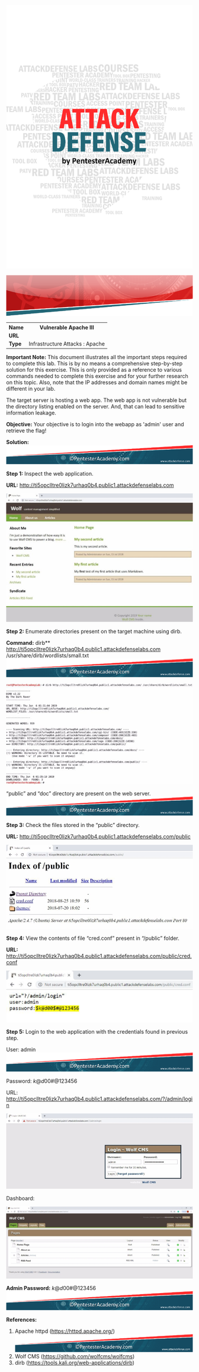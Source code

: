 ﻿![](Aspose.Words.0f50a3d0-1b27-427e-8dd8-94658c74f1d8.001.png)

![](Aspose.Words.0f50a3d0-1b27-427e-8dd8-94658c74f1d8.002.png)
<table><tr><th colspan="1"><b>Name</b> </th><th colspan="1">Vulnerable Apache III </th></tr>
<tr><td colspan="1" rowspan="2"><b>URL</b> </td><td colspan="1" valign="bottom"><https://www.attackdefense.com/challengedetails?cid=199>  </td></tr>
<tr><td colspan="1"></td></tr>
<tr><td colspan="1"><b>Type</b> </td><td colspan="1">Infrastructure Attacks : Apache </td></tr>
</table>

**Important Note:** This document illustrates all the important steps required to complete this lab. This  is  by  no  means  a  comprehensive  step-by-step  solution for this exercise. This is only provided as a reference to various commands needed to complete this exercise and for your further research on this topic. Also, note that the IP addresses and domain names might be different in your lab.  

The target server is hosting a web app. The web app is not vulnerable but the directory listing enabled on the server. And, that can lead to sensitive information leakage. 

**Objective:** Your objective is to login into the webapp as 'admin' user and retrieve the flag! 

**Solution:  ![ref1]**

**Step 1:** Inspect the web application. 

**URL:** http://ti5opclltre0lizk7urhaq0b4.public1.attackdefenselabs.com  

![](Aspose.Words.0f50a3d0-1b27-427e-8dd8-94658c74f1d8.004.jpeg)

**Step 2:** Enumerate directories present on the target machine using dirb. 

**Command:** dirb** http://ti5opclltre0lizk7urhaq0b4.public1.attackdefenselabs.com /usr/share/dirb/wordlists/small.txt ![ref1]

![](Aspose.Words.0f50a3d0-1b27-427e-8dd8-94658c74f1d8.005.jpeg)

“public” and “doc” directory are present on the web server.  ![ref1]

**Step 3:** Check the files stored in the “public” directory. 

**URL:** http://ti5opclltre0lizk7urhaq0b4.public1.attackdefenselabs.com/public 

![](Aspose.Words.0f50a3d0-1b27-427e-8dd8-94658c74f1d8.006.jpeg)

**Step 4:** View the contents of file “cred.conf” present in “/public” folder. 

**URL:** http://ti5opclltre0lizk7urhaq0b4.public1.attackdefenselabs.com/public/cred.conf 

![](Aspose.Words.0f50a3d0-1b27-427e-8dd8-94658c74f1d8.007.png)

**Step 5:** Login to the web application with the credentials found in previous step. 

User: admin ![ref1]

Password: $k@d00$#@123456 

URL: http://ti5opclltre0lizk7urhaq0b4.public1.attackdefenselabs.com/?/admin/login 

![](Aspose.Words.0f50a3d0-1b27-427e-8dd8-94658c74f1d8.008.jpeg)

Dashboard: 

![](Aspose.Words.0f50a3d0-1b27-427e-8dd8-94658c74f1d8.009.jpeg)

**Admin Password:** $k@d00$#@123456 **![ref1]**

**References:**  

1. Apache httpd (<https://httpd.apache.org/>)  ![ref1]
1. Wolf CMS (<https://github.com/wolfcms/wolfcms>)  
1. dirb (<https://tools.kali.org/web-applications/dirb>)  

[ref1]: Aspose.Words.0f50a3d0-1b27-427e-8dd8-94658c74f1d8.003.png
